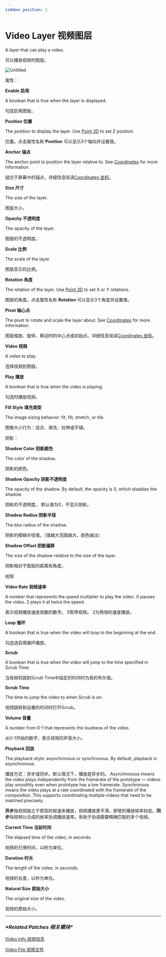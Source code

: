 ```yaml
---
sidebar_position: 2
---
```


# Video Layer 视频图层

A layer that can play a video.

可以播放视频的图层。

![Untitled](https://s3.us-west-2.amazonaws.com/secure.notion-static.com/f5364164-6ca7-4daa-821a-606a1eacc92c/Untitled.png?X-Amz-Algorithm=AWS4-HMAC-SHA256&X-Amz-Content-Sha256=UNSIGNED-PAYLOAD&X-Amz-Credential=AKIAT73L2G45EIPT3X45%2F20220602%2Fus-west-2%2Fs3%2Faws4_request&X-Amz-Date=20220602T185922Z&X-Amz-Expires=86400&X-Amz-Signature=55e57b8818a3c8148d28b2db38afc1700f1b88c364b4add463bfa5312aea17ab&X-Amz-SignedHeaders=host&response-content-disposition=filename%20%3D%22Untitled.png%22&x-id=GetObject)

属性：

**Enable 启用**

A boolean that is true when the layer is displayed.

勾选启用图层。

**Position 位置**

The position to display the layer. Use [Point 3D](https://www.notion.so/Point-3D-6d2c3b3df3f74659ae0d647876ce3aa9) to set Z position.

位置。点击属性名称 **Position** 可以显示3个轴向并设置值。

**Anchor 锚点**

The anchor point to position the layer relative to. See [Coordinates](https://www.notion.so/Coordinates-bd835085db7c48e49e00a66e5e44caf2) for more information.

组位于屏幕中的锚点，详细信息阅读[Coordinates 坐标](https://www.notion.so/Coordinates-bd835085db7c48e49e00a66e5e44caf2)。

**Size 尺寸**

The size of the layer.

图层大小。

**Opacity 不透明度**

The opacity of the layer.

图层的不透明度。

**Scale 比例**

The scale of the layer.

图层显示的比例。

**Rotation 角度**

The rotation of the layer. Use [Point 3D](https://www.notion.so/Point-3D-6d2c3b3df3f74659ae0d647876ce3aa9) to set X or Y rotations.

图层的角度。点击属性名称 **Rotation** 可以显示3个角度并设置值。

**Pivot 轴心点**

The pivot to rotate and scale the layer about. See [Coordinates](https://www.notion.so/Coordinates-bd835085db7c48e49e00a66e5e44caf2) for more information.

图层缩放、旋转、移动时的中心点或初始点。详细信息阅读[Coordinates 坐标](https://www.notion.so/Coordinates-bd835085db7c48e49e00a66e5e44caf2)。

**Video 视频**

A video to play.

选择视频到图层。

**Play 播放**

A boolean that is true when the video is playing.

勾选时播放视频。

**Fill Style 填充类型**

The image sizing behavior: fit, fill, stretch, or tile.

图像大小行为：适合、填充、拉伸或平铺。

阴影：

**Shadow Color 阴影颜色**

The color of the shadow.

阴影的颜色。

**Shadow Opacity 阴影不透明度**

The opacity of the shadow. By default, the opacity is 0, which disables the shadow.

阴影的不透明度。 默认值为0，不显示阴影。

**Shadow Radius 阴影半径**

The blur radius of the shadow.

阴影的模糊半径值。（值越大范围越大，颜色越淡）

**Shadow Offset 阴影偏移**

The size of the shadow relative to the size of the layer.

阴影相对于图层的距离和角度。

视频

**Video Rate 视频速率**

A number that represents the speed multiplier to play the video. 0 pauses the video. 2 plays it at twice the speed.

表示视频播放速度倍数的数字。 0暂停视频。 2为两倍的速度播放。

**Loop 循环**

A boolean that is true when the video will loop to the beginning at the end.

勾选选启用循环播放。

**Scrub**

A boolean that is true when the video will jump to the time specified in Scrub Time.

当视频将跳到Scrub Time中指定的时间时为真的布尔值。

**Scrub Time**

The time to jump the video to when Scrub is on.

视频跳转到设置的时间时打开Scrub。

**Volume 音量**

A number from 0-1 that represents the loudness of the video.

从0-1开始的数字，表示视频的声音大小。

**Playback 回放**

The playback style: asynchronous or synchronous. By default, playback is asynchronous.

播放方式：异步或同步。默认情况下，播放是异步的。 Asynchronous means the video plays independently from the framerate of the prototype — videos play smoothly even when prototype has a low framerate. Synchronous means the video plays at a rate coordinated with the framerate of the composition. This supports coordinating multiple videos that need to be matched precisely.

**异步**指视频独立于原型的帧速率播放，视频播放更平滑，即使的播放帧率较低。**同步**指视频以合成的帧率协调播放速率。有助于协调需要精确匹配的多个视频。

**Current Time 当前时间**

The elapsed time of the video, in seconds.

视频的已用时间，以秒为单位。

**Duration 时长**

The length of the video, in seconds.

视频的长度，以秒为单位。

**Natural Size 原始大小**

The original size of the video.

视频的原始大小。

------

### ***\*Related Patches 相关模块\****

[Video Info 视频信息](https://www.notion.so/Video-Info-4d10e3612b784ced9bd23631b9e3a68b)

[Video File 视频文件](https://www.notion.so/Video-File-460f7fd4e7db40328e354f6306ede79a)
